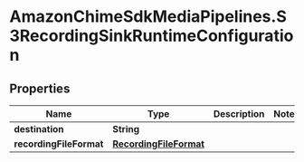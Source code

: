 # AmazonChimeSdkMediaPipelines.S3RecordingSinkRuntimeConfiguration

## Properties

Name | Type | Description | Notes
------------ | ------------- | ------------- | -------------
**destination** | **String** |  | 
**recordingFileFormat** | [**RecordingFileFormat**](RecordingFileFormat.md) |  | 


